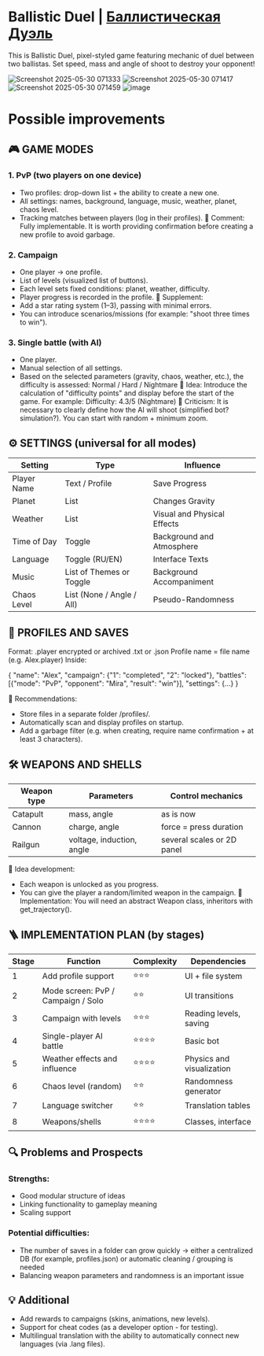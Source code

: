 # Ballistic Duel | [Баллистическая Дуэль](https://github.com/ArtemisYur/BallisticPixelDuel/blob/main/README.md)
This is Ballistic Duel, pixel-styled game featuring mechanic of duel between two ballistas.
Set speed, mass and angle of shoot to destroy your opponent!

![Screenshot 2025-05-30 071333](https://github.com/user-attachments/assets/89f6f36a-fba9-4035-897a-475493a550cf)
![Screenshot 2025-05-30 071417](https://github.com/user-attachments/assets/f57b1d91-4535-4b66-b6b0-ac5f6772a45c)
![Screenshot 2025-05-30 071459](https://github.com/user-attachments/assets/41367258-7b77-4080-9760-19251bacfd8f)
![image](https://github.com/user-attachments/assets/1ad37535-a22c-4262-a613-2a0213fc6993)


# Possible improvements

## 🎮 GAME MODES

### 1. PvP (two players on one device)
- Two profiles: drop-down list + the ability to create a new one.
- All settings: names, background, language, music, weather, planet, chaos level.
- Tracking matches between players (log in their profiles).
🔧 Comment: Fully implementable. It is worth providing confirmation before creating a new profile to avoid garbage.

### 2. Campaign
- One player → one profile.
- List of levels (visualized list of buttons).
- Each level sets fixed conditions: planet, weather, difficulty.
- Player progress is recorded in the profile.
🔧 Supplement:
- Add a star rating system (1–3), passing with minimal errors.
- You can introduce scenarios/missions (for example: "shoot three times to win").

### 3. Single battle (with AI)
- One player.
- Manual selection of all settings.
- Based on the selected parameters (gravity, chaos, weather, etc.), the difficulty is assessed: Normal / Hard / Nightmare
🔧 Idea: Introduce the calculation of "difficulty points" and display before the start of the game. For example: Difficulty: 4.3/5 (Nightmare)
📌 Criticism: It is necessary to clearly define how the AI ​​will shoot (simplified bot? simulation?). You can start with random + minimum zoom.

## ⚙️ SETTINGS (universal for all modes)

| Setting | Type | Influence |
| ------------- | -------------------------- | ------------------------------- |
| Player Name | Text / Profile | Save Progress |
| Planet | List | Changes Gravity |
| Weather | List | Visual and Physical Effects |
| Time of Day | Toggle | Background and Atmosphere |
| Language | Toggle (RU/EN) | Interface Texts |
| Music | List of Themes or Toggle | Background Accompaniment |
| Chaos Level | List (None / Angle / All) | Pseudo-Randomness |

## 🧠 PROFILES AND SAVES

Format:
.player encrypted or archived .txt or .json
Profile name = file name (e.g. Alex.player)
Inside:

{
"name": "Alex",
"campaign": {"1": "completed", "2": "locked"},
"battles": [{"mode": "PvP", "opponent": "Mira", "result": "win"}],
"settings": {...}
}

🔧 Recommendations:
- Store files in a separate folder /profiles/.
- Automatically scan and display profiles on startup.
- Add a garbage filter (e.g. when creating, require name confirmation + at least 3 characters).

## 🛠️ WEAPONS AND SHELLS

| Weapon type | Parameters | Control mechanics |
| ---------- | -------------------------- | --------------------------- |
| Catapult | mass, angle | as is now |
| Cannon | charge, angle | force = press duration |
| Railgun | voltage, induction, angle | several scales or 2D panel |

🔧 Idea development:
- Each weapon is unlocked as you progress.
- You can give the player a random/limited weapon in the campaign.
📌 Implementation: You will need an abstract Weapon class, inheritors with get_trajectory().

## 🪜 IMPLEMENTATION PLAN (by stages)

| Stage | Function | Complexity | Dependencies |
| ---- | ---------------------------------------- | --------- | ------------------------- |
| 1 | Add profile support | ⭐⭐⭐ | UI + file system |
| 2 | Mode screen: PvP / Campaign / Solo | ⭐⭐ | UI transitions |
| 3 | Campaign with levels | ⭐⭐⭐ | Reading levels, saving |
| 4 | Single-player AI battle | ⭐⭐⭐⭐ | Basic bot |
| 5 | Weather effects and influence | ⭐⭐⭐⭐ | Physics and visualization |
| 6 | Chaos level (random) | ⭐⭐ | Randomness generator |
| 7 | Language switcher | ⭐⭐ | Translation tables |
| 8 | Weapons/shells | ⭐⭐⭐⭐ | Classes, interface |

## 🔍 Problems and Prospects
### Strengths:
- Good modular structure of ideas
- Linking functionality to gameplay meaning
- Scaling support

### Potential difficulties:
- The number of saves in a folder can grow quickly → either a centralized DB (for example, profiles.json) or automatic cleaning / grouping is needed
- Balancing weapon parameters and randomness is an important issue

## 💡 Additional
- Add rewards to campaigns (skins, animations, new levels).
- Support for cheat codes (as a developer option - for testing).
- Multilingual translation with the ability to automatically connect new languages ​​(via .lang files).
